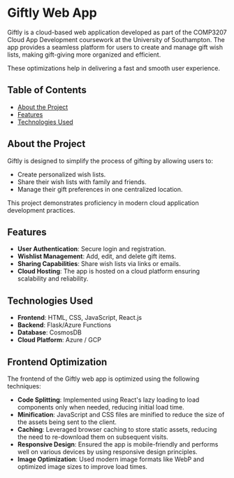 # Giftly Web App

Giftly is a cloud-based web application developed as part of the COMP3207 Cloud App Development coursework at the University of Southampton. The app provides a seamless platform for users to create and manage gift wish lists, making gift-giving more organized and efficient.

These optimizations help in delivering a fast and smooth user experience.

## Table of Contents
- [About the Project](#about-the-project)
- [Features](#features)
- [Technologies Used](#technologies-used)

## About the Project
Giftly is designed to simplify the process of gifting by allowing users to:
- Create personalized wish lists.
- Share their wish lists with family and friends.
- Manage their gift preferences in one centralized location.

This project demonstrates proficiency in modern cloud application development practices.

## Features
- **User Authentication**: Secure login and registration.
- **Wishlist Management**: Add, edit, and delete gift items.
- **Sharing Capabilities**: Share wish lists via links or emails.
- **Cloud Hosting**: The app is hosted on a cloud platform ensuring scalability and reliability.

## Technologies Used
- **Frontend**: HTML, CSS, JavaScript, React.js
- **Backend**: Flask/Azure Functions
- **Database**: CosmosDB
- **Cloud Platform**: Azure / GCP 

## Frontend Optimization

The frontend of the Giftly web app is optimized using the following techniques:

- **Code Splitting**: Implemented using React's lazy loading to load components only when needed, reducing initial load time.
- **Minification**: JavaScript and CSS files are minified to reduce the size of the assets being sent to the client.
- **Caching**: Leveraged browser caching to store static assets, reducing the need to re-download them on subsequent visits.
- **Responsive Design**: Ensured the app is mobile-friendly and performs well on various devices by using responsive design principles.
- **Image Optimization**: Used modern image formats like WebP and optimized image sizes to improve load times.
